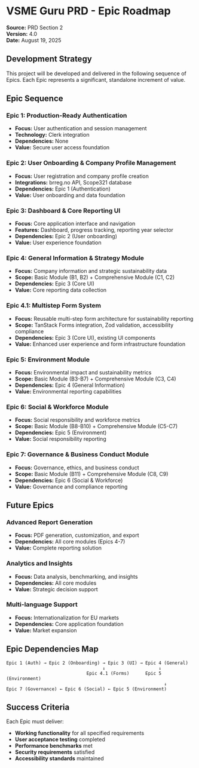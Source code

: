 # VSME Guru PRD - Epic Roadmap

**Source:** PRD Section 2  
**Version:** 4.0  
**Date:** August 19, 2025

## Development Strategy

This project will be developed and delivered in the following sequence of Epics. Each Epic represents a significant, standalone increment of value.

## Epic Sequence

### Epic 1: Production-Ready Authentication
- **Focus:** User authentication and session management
- **Technology:** Clerk integration
- **Dependencies:** None
- **Value:** Secure user access foundation

### Epic 2: User Onboarding & Company Profile Management
- **Focus:** User registration and company profile creation
- **Integrations:** brreg.no API, Scope321 database
- **Dependencies:** Epic 1 (Authentication)
- **Value:** User onboarding and data foundation

### Epic 3: Dashboard & Core Reporting UI
- **Focus:** Core application interface and navigation
- **Features:** Dashboard, progress tracking, reporting year selector
- **Dependencies:** Epic 2 (User onboarding)
- **Value:** User experience foundation

### Epic 4: General Information & Strategy Module
- **Focus:** Company information and strategic sustainability data
- **Scope:** Basic Module (B1, B2) + Comprehensive Module (C1, C2)
- **Dependencies:** Epic 3 (Core UI)
- **Value:** Core reporting data collection

### Epic 4.1: Multistep Form System
- **Focus:** Reusable multi-step form architecture for sustainability reporting
- **Scope:** TanStack Forms integration, Zod validation, accessibility compliance
- **Dependencies:** Epic 3 (Core UI), existing UI components
- **Value:** Enhanced user experience and form infrastructure foundation

### Epic 5: Environment Module
- **Focus:** Environmental impact and sustainability metrics
- **Scope:** Basic Module (B3-B7) + Comprehensive Module (C3, C4)
- **Dependencies:** Epic 4 (General Information)
- **Value:** Environmental reporting capabilities

### Epic 6: Social & Workforce Module
- **Focus:** Social responsibility and workforce metrics
- **Scope:** Basic Module (B8-B10) + Comprehensive Module (C5-C7)
- **Dependencies:** Epic 5 (Environment)
- **Value:** Social responsibility reporting

### Epic 7: Governance & Business Conduct Module
- **Focus:** Governance, ethics, and business conduct
- **Scope:** Basic Module (B11) + Comprehensive Module (C8, C9)
- **Dependencies:** Epic 6 (Social & Workforce)
- **Value:** Governance and compliance reporting

## Future Epics

### Advanced Report Generation
- **Focus:** PDF generation, customization, and export
- **Dependencies:** All core modules (Epics 4-7)
- **Value:** Complete reporting solution

### Analytics and Insights
- **Focus:** Data analysis, benchmarking, and insights
- **Dependencies:** All core modules
- **Value:** Strategic decision support

### Multi-language Support
- **Focus:** Internationalization for EU markets
- **Dependencies:** Core application foundation
- **Value:** Market expansion

## Epic Dependencies Map

```
Epic 1 (Auth) → Epic 2 (Onboarding) → Epic 3 (UI) → Epic 4 (General)
                                    ↓                    ↓
                              Epic 4.1 (Forms)      Epic 5 (Environment)
                                                           ↓
Epic 7 (Governance) ← Epic 6 (Social) ← Epic 5 (Environment)
```

## Success Criteria

Each Epic must deliver:
- **Working functionality** for all specified requirements
- **User acceptance testing** completed
- **Performance benchmarks** met
- **Security requirements** satisfied
- **Accessibility standards** maintained 